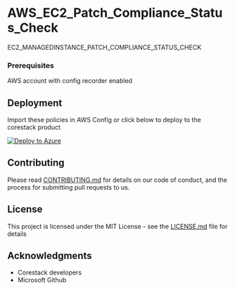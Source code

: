 
# AWS_EC2_Patch_Compliance_Status_Check

EC2_MANAGEDINSTANCE_PATCH_COMPLIANCE_STATUS_CHECK

### Prerequisites

AWS account with config recorder enabled

## Deployment

Import these policies in AWS Config or click below to deploy to the corestack product 

[![Deploy to Azure](https://docs.corestack.io/wp-content/uploads/2019/09/deploy-to-corestack.svg)](http://devserver.corestack.io/policy?repositories=github&external_redirect=true&name=AWS_EC2_Patch_Compliance_Status_Check&engine_type=aws_config&services=AWS&severity=high&classification=Cost&sub_classification=Utilization&url=https://github.com/corestacklabs/Policies.git&policypath=AWS/managed/AWS_EC2_Patch_Compliance_Status_Check&recommendation_name=recommendation#/tenant)

## Contributing

Please read [CONTRIBUTING.md](https://gist.github.com/karthick-kk/30e4fd3f279492b4f040d5cd569d21d0) for details on our code of conduct, and the process for submitting pull requests to us.

## License

This project is licensed under the MIT License - see the [LICENSE.md](LICENSE.md) file for details

## Acknowledgments

* Corestack developers
* Microsoft Github

